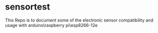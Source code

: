 # sensortest
This Repo is to document some of the electronic sensor compatibility and usage with arduino\raspberry pi\esp8266-12e
